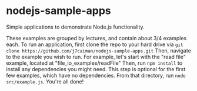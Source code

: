 # nodejs-sample-apps
Simple applications to demonstrate Node.js functionality.

These examples are grouped by lectures, and contain about 3/4 examples each.
To run an application, first clone the repo to your hard drive via `git clone https://github.com/j7caiman/nodejs-sample-apps.git`
Then, navigate to the example you wish to run. For example, let's start with the "read file" example, located at "file_io_examples/readFile"
Then, run `npm install` to install any dependencies you might need. This step is optional for the first few examples, which have no dependencies.
From that directory, run `node src/example.js`. You're all done!
